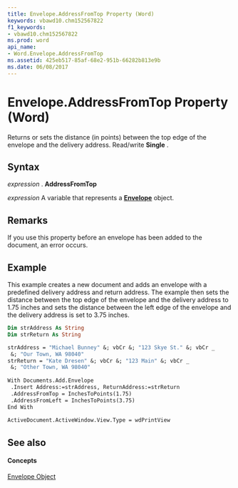 ```yaml
---
title: Envelope.AddressFromTop Property (Word)
keywords: vbawd10.chm152567822
f1_keywords:
- vbawd10.chm152567822
ms.prod: word
api_name:
- Word.Envelope.AddressFromTop
ms.assetid: 425eb517-85af-68e2-951b-66282b813e9b
ms.date: 06/08/2017
---
```



# Envelope.AddressFromTop Property (Word)

Returns or sets the distance (in points) between the top edge of the envelope and the delivery address. Read/write  **Single** .


## Syntax

 _expression_ . **AddressFromTop**

 _expression_ A variable that represents a **[Envelope](Word.Envelope.md)** object.


## Remarks

If you use this property before an envelope has been added to the document, an error occurs.


## Example

This example creates a new document and adds an envelope with a predefined delivery address and return address. The example then sets the distance between the top edge of the envelope and the delivery address to 1.75 inches and sets the distance between the left edge of the envelope and the delivery address is set to 3.75 inches.


```vb
Dim strAddress As String 
Dim strReturn As String 

```


```vb
strAddress = "Michael Bunney" &; vbCr &; "123 Skye St." &; vbCr _ 
 &; "Our Town, WA 98040" 
strReturn = "Kate Dresen" &; vbCr &; "123 Main" &; vbCr _ 
 &; "Other Town, WA 98040" 
 
With Documents.Add.Envelope 
 .Insert Address:=strAddress, ReturnAddress:=strReturn 
 .AddressFromTop = InchesToPoints(1.75) 
 .AddressFromLeft = InchesToPoints(3.75) 
End With 
 
ActiveDocument.ActiveWindow.View.Type = wdPrintView
```


## See also


#### Concepts


[Envelope Object](Word.Envelope.md)


